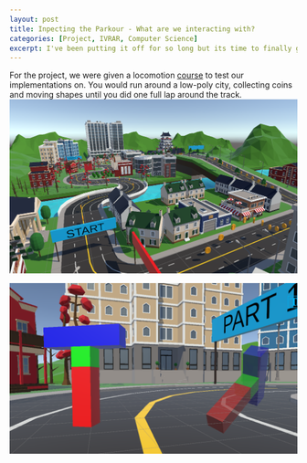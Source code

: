 ```yaml
---
layout: post
title: Inpecting the Parkour - What are we interacting with?
categories: [Project, IVRAR, Computer Science]
excerpt: I've been putting it off for so long but its time to finally get this website up and running.
---
```


For the project, we were given a locomotion [course](https://github.com/wenjietseng/VR-locomotion-parkour) to test our implementations on. You would run around a low-poly city, collecting coins and moving shapes until you did one full lap around the track. 
![](/images/parkour.png)

![](/images/parkourinteraction.png)
